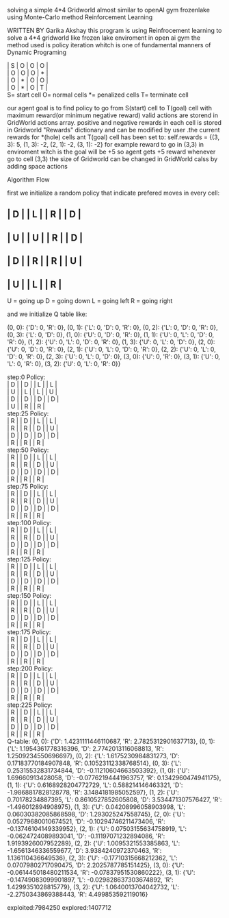 solving a simple 4*4 Gridworld almost similar to openAI gym frozenlake using Monte-Carlo method Reinforcement Learning

WRITTEN BY Garika Akshay
this program is using Reinfrocement learning to solve a 4*4 gridworld like frozen lake enviroment in open ai gym
the method used is policy iteration whitch is one of fundamental manners of Dynamic Programing

 | S | O | O | O |  
 | O | O | O | * |  
 | O | * | O | O |  
 | O | * | O | T |  
S= start cell
O= normal cells
*= penalized cells
T= terminate cell

our agent goal is to find policy to go from S(start) cell to T(goal) cell with maximum reward(or minimum negative reward)
valid actions are storend in GridWorld actions array.
positive and negative rewards in each cell is stored in Gridworld "Rewards" dictionary and can be modified by user .the current rewards for *(hole) cells ant T(goal) cell has been set to:
self.rewards = {(3, 3): 5, (1, 3): -2, (2, 1): -2, (3, 1): -2}
for example reward to go in (3,3) in enviroment witch is the goal will be +5 so agent gets +5 reward whenever go to cell (3,3)
the size of Gridworld can be changed in GridWorld calss by adding space actions

Algorithm Flow

first we initialize a random policy that indicate prefered moves in every cell:

| D |  | L |  | R |  | D | 
----------------------------
| U |  | U |  | R |  | D | 
----------------------------
| D |  | R |  | R |  | U | 
----------------------------
| U |  | L |  | R | 
----------------------------
U = going up
D = going down
L = going left
R = going right

and we initialize Q table like:

(0, 0): {'D': 0, 'R': 0},
(0, 1): {'L': 0, 'D': 0, 'R': 0},
(0, 2): {'L': 0, 'D': 0, 'R': 0},
(0, 3): {'L': 0, 'D': 0},
(1, 0): {'U': 0, 'D': 0, 'R': 0},
(1, 1): {'U': 0, 'L': 0, 'D': 0, 'R': 0},
(1, 2): {'U': 0, 'L': 0, 'D': 0, 'R': 0},
(1, 3): {'U': 0, 'L': 0, 'D': 0},
(2, 0): {'U': 0, 'D': 0, 'R': 0},
(2, 1): {'U': 0, 'L': 0, 'D': 0, 'R': 0},
(2, 2): {'U': 0, 'L': 0, 'D': 0, 'R': 0},
(2, 3): {'U': 0, 'L': 0, 'D': 0},
(3, 0): {'U': 0, 'R': 0},
(3, 1): {'U': 0, 'L': 0, 'R': 0},
(3, 2): {'U': 0, 'L': 0, 'R': 0}}

step:0
   Policy:  
      | D |  | D |  | L |  | L |   
      | U |  | L |  | L |  | U |   
      | D |  | D |  | D |  | D |   
      | U |  | R |  | R |   
step:25
   Policy:  
      | R |  | D |  | L |  | L |   
      | R |  | R |  | D |  | U |   
      | D |  | D |  | D |  | D |   
      | R |  | R |  | R |   
step:50
    Policy:  
      | R |  | D |  | L |  | L |   
      | R |  | R |  | D |  | U |   
      | D |  | D |  | D |  | D |   
      | R |  | R |  | R |   
step:75
      Policy:  
      | R |  | D |  | L |  | L |   
      | R |  | R |  | D |  | U |   
      | D |  | D |  | D |  | D |   
      | R |  | R |  | R |   
step:100
    Policy:  
      | R |  | D |  | L |  | L |   
      | R |  | R |  | D |  | U |   
      | D |  | D |  | D |  | D |   
      | R |  | R |  | R |   
step:125
      Policy:  
      | R |  | D |  | L |  | L |   
      | R |  | R |  | D |  | U |   
      | D |  | D |  | D |  | D |   
      | R |  | R |  | R |   
step:150
    Policy:  
      | R |  | D |  | L |  | L |   
      | R |  | R |  | D |  | U |   
      | D |  | D |  | D |  | D |   
      | R |  | R |  | R |   
step:175
      Policy:  
      | R |  | D |  | L |  | L |   
      | R |  | R |  | D |  | U |    
      | D |  | D |  | D |  | D |   
      | R |  | R |  | R |   
step:200
         Policy:  
      | R |  | D |  | L |  | L |   
      | R |  | R |  | D |  | U |    
      | D |  | D |  | D |  | D |   
      | R |  | R |  | R |   
step:225
         Policy:  
      | R |  | D |  | L |  | L |   
      | R |  | R |  | D |  | U |   
      | D |  | D |  | D |  | D |   
      | R |  | R |  | R |   
Q-table:
      (0, 0): {'D': 1.4231111446110687, 'R': 2.7825312901637713},
      (0, 1): {'L': 1.1954361778316396, 'D': 2.7742013116068813, 'R': 1.2509234550696697},
      (0, 2): {'L': 1.6175230984831273, 'D': 0.17183770184907848, 'R': 0.10523112338768514}, 
      (0, 3): {'L': 0.25315532831734844, 'D': -0.11210604663503392},
      (1, 0): {'U': 1.69660913428058, 'D': -0.07762194441963757, 'R': 0.1342960474941175}, 
      (1, 1): {'U': 0.6168928204772729, 'L': 0.588214146463321, 'D': -1.9868817828128778, 'R': 3.1484181985052597},
      (1, 2): {'U': 0.70178234887395, 'L': 0.8610527852605808, 'D': 3.534471307576427, 'R': -1.496012894908975}, 
      (1, 3): {'U': 0.04208996058903998, 'L': 0.06030382085868598, 'D': 1.293025247558745}, 
      (2, 0): {'U': 0.05279680010674521, 'D': -0.10294746211473406, 'R': -0.13746104149339952}, 
      (2, 1): {'U': 0.07503155634758919, 'L': -0.0624724089893041, 'D': -0.11197071232894086, 'R': 1.9193926007952289},
      (2, 2): {'U': 1.0095321553385863, 'L': -1.6561346336559677, 'D': 3.9384240972370463, 'R': 1.136110436649536},
      (2, 3): {'U': -0.17710315668212362, 'L': 0.07079802717090475, 'D': 2.2025787785151425},
      (3, 0): {'U': -0.061445018480211534, 'R': -0.07837951530860222}, 
      (3, 1): {'U': -0.14749083099901897, 'L': -0.029828637303674892, 'R': 1.4299351028815779}, 
      (3, 2): {'U': 1.0640013704042732, 'L': -2.2750343869388443, 'R': 4.499853592119016}      
        
exploited:7984250  explored:1407712
